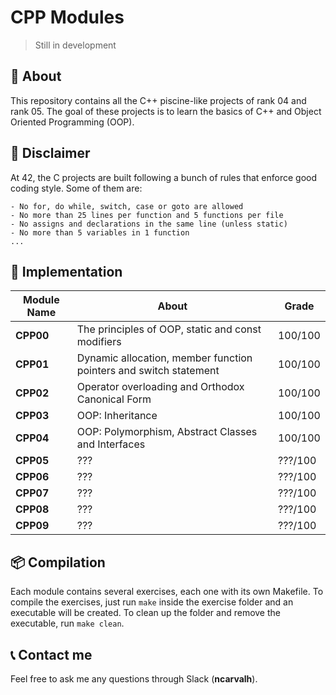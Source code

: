 # **CPP Modules**
> Still in development

## 📒 **About**
This repository contains all the C++ piscine-like projects of rank 04 and rank 05. The goal of these projects is to learn the basics of C++ and Object Oriented Programming (OOP).

## 🚨 **Disclaimer**
At 42, the C projects are built following a bunch of rules that enforce good coding style. Some of them are:

	- No for, do while, switch, case or goto are allowed
	- No more than 25 lines per function and 5 functions per file
	- No assigns and declarations in the same line (unless static)
	- No more than 5 variables in 1 function
	... 

## 🔧 **Implementation**

<table align=center>
	<thead>
		<tr>
			<th>Module Name</th>
			<th>About</th>
			<th>Grade</th>
		</tr>
	</thead>
	<tbody>
		<tr>
			<td><strong>CPP00</strong> </td>
			<td>The principles of OOP, static and const modifiers</td>
			<td>100/100</td>
		</tr>
		<tr>
			<td><strong>CPP01</strong> </td>
			<td>Dynamic allocation, member function pointers and switch statement</td>
			<td>100/100</td>
		</tr>
		<tr>
			<td><strong>CPP02</strong> </td>
			<td>Operator overloading and Orthodox Canonical Form</td>
			<td>100/100</td>
		</tr>
		<tr>
			<td><strong>CPP03</strong> </td>
			<td>OOP: Inheritance</td>
			<td>100/100</td>
		</tr>
		<tr>
			<td><strong>CPP04</strong> </td>
			<td>OOP: Polymorphism, Abstract Classes and Interfaces</td>
			<td>100/100</td>
		</tr>
		<tr>
			<td><strong>CPP05</strong> </td>
			<td>???</td>
			<td>???/100</td>
		</tr>
		<tr>
			<td><strong>CPP06</strong> </td>
			<td>???</td>
			<td>???/100</td>
		</tr>
		<tr>
			<td><strong>CPP07</strong> </td>
			<td>???</td>
			<td>???/100</td>
		</tr>
		<tr>
			<td><strong>CPP08</strong> </td>
			<td>???</td>
			<td>???/100</td>
		</tr>
		<tr>
			<td><strong>CPP09</strong> </td>
			<td>???</td>
			<td>???/100</td>
		</tr>
	</tbody>
</table>


## 📦 **Compilation**
Each module contains several exercises, each one with its own Makefile. To compile the exercises, just run `make` inside the exercise folder and an executable will be created. To clean up the folder and remove the executable, run `make clean`.

## 📞 **Contact me**

Feel free to ask me any questions through Slack (**ncarvalh**).
